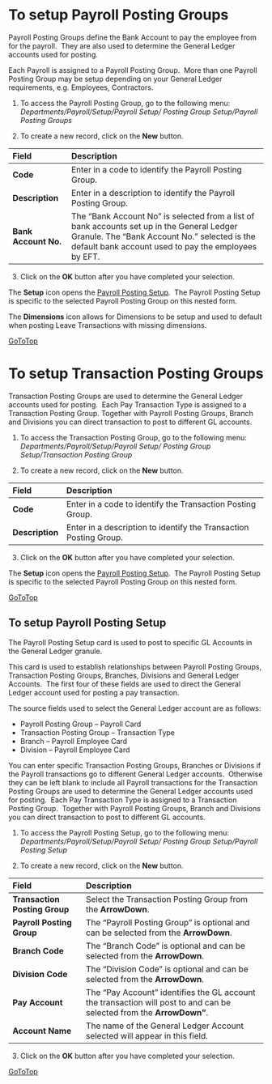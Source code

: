 # To setup Payroll Posting Groups

Payroll Posting Groups define the Bank Account to pay the employee from for the payroll.  They are also used to determine the General Ledger accounts used for posting.

Each Payroll is assigned to a Payroll Posting Group.  More than one Payroll Posting Group may be setup depending on your General Ledger requirements, e.g. Employees, Contractors.

1.  To access the Payroll Posting Group, go to the following menu: *Departments/Payroll/Setup/Payroll Setup/ Posting Group Setup/Payroll
Posting Groups*

2.  To create a new record, click on the **New** button.
  
|Field|Description|  
|:---------------------------------|:---------------------------------------|  
|**Code**| Enter in a code to identify the Payroll Posting Group.|
|**Description**| Enter in a description to identify the Payroll Posting Group.|
|**Bank Account No.**| The “Bank Account No” is selected from a list of bank accounts set up in the General Ledger Granule. The “Bank Account No.” selected is the default bank account used to pay the employees by EFT.|

3.  Click on the **OK** button after you have completed your selection.
  
The **Setup** icon opens the [Payroll Posting Setup](#to-setup-payroll-posting-setup).  The Payroll Posting Setup is specific to the selected Payroll Posting Group on this nested form.

The **Dimensions** icon allows for Dimensions to be setup and used to default when posting Leave Transactions with missing dimensions.

[GoToTop](#how-to-setup-payroll-posting-groups)


# To setup Transaction Posting Groups

Transaction Posting Groups are used to determine the General Ledger accounts used for posting.  Each Pay Transaction Type is assigned to a Transaction Posting Group. Together with Payroll Posting Groups, Branch and Divisions you can direct transaction to post to different GL accounts.

1.  To access the Transaction Posting Group, go to the following menu: *Departments/Payroll/Setup/Payroll Setup/ Posting Group
Setup/Transaction Posting Group*

2.  To create a new record, click on the **New** button.
  
|Field|Description|  
|:---------------------------------|:---------------------------------------|  
|**Code**| Enter in a code to identify the Transaction Posting Group.|
|**Description**| Enter in a description to identify the Transaction Posting Group.|

3.  Click on the **OK** button after you have completed your selection.

The **Setup** icon opens the [Payroll Posting Setup](#to-setup-payroll-posting-setup).  The Payroll Posting Setup is specific to the selected Payroll Posting Group on this nested form.

[GoToTop](#how-to-setup-payroll-posting-groups)


## To setup Payroll Posting Setup

The Payroll Posting Setup card is used to post to specific GL Accounts in the General Ledger granule.  

This card is used to establish relationships between Payroll Posting Groups, Transaction Posting Groups, Branches, Divisions and General Ledger Accounts.  The first four of these fields are used to direct the General Ledger account used for posting a pay transaction. 

The source fields used to select the General Ledger account are as follows:

- Payroll Posting Group – Payroll Card 
- Transaction Posting Group – Transaction Type
- Branch – Payroll Employee Card
- Division – Payroll Employee Card

You can enter specific Transaction Posting Groups, Branches or Divisions if the Payroll transactions go to different General Ledger accounts.  Otherwise they can be left blank to include all Payroll transactions for the Transaction Posting Groups are used to
determine the General Ledger accounts used for posting.  Each Pay Transaction Type is assigned to a Transaction Posting Group.  Together with Payroll Posting Groups, Branch and Divisions you can direct transaction to post to different GL accounts.

1.  To access the Payroll Posting Setup, go to the following menu: *Departments/Payroll/Setup/Payroll Setup/ Posting Group
Setup/Payroll Posting Setup*

2.  To create a new record, click on the **New** button.
  
|Field|Description|  
|:---------------------------------|:---------------------------------------|  
|**Transaction Posting Group**| Select the Transaction Posting Group from the **ArrowDown**.|
|**Payroll Posting Group**| The “Payroll Posting Group” is optional and can be selected from the **ArrowDown**.|
|**Branch Code**| The “Branch Code” is optional and can be selected from the **ArrowDown**.|
|**Division Code**| The “Division Code” is optional and can be selected from the **ArrowDown**.|
|**Pay Account**| The “Pay Account” identifies the GL account the transaction will post to and can be selected from the **ArrowDown”**.|
|**Account Name**| The name of the General Ledger Account selected will appear in this field.|

3.  Click on the **OK** button after you have completed your selection.

[GoToTop](#how-to-setup-payroll-posting-groups)


